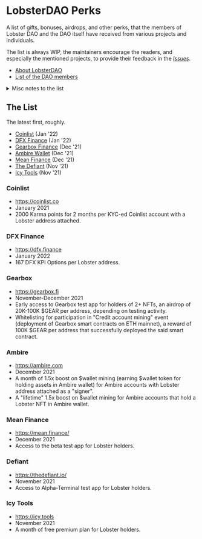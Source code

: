 # LobsterDAO Perks
A list of gifts, bonuses, airdrops, 
and other perks, that the members of Lobster 
DAO and the DAO itself have received from 
various projects and individuals.

The list is always WIP, the maintainers 
encourage the readers, and especially the mentioned 
projects, to provide their feedback in the [_Issues_](https://github.com/kkkrackpot/lobsterdao-perks/issues). 

- [About LobsterDAO](https://lobsterdao.io)
- [List of the DAO members](https://holders.lobsterdao.io/)

<details><summary> Misc notes to the list</summary>
<p>&nbsp;</p>
<p><b>LobsterDAO members</b> are <b>Lobster holders</b>, ETH addresses 
which hold <b>10b57e6</b> NFT(s), either minted, 
or bought at secondary markets (see https://holders.lobsterdao.io/).</p>
<p>The list doesn't specify <i>why</i> a perk was 
given. However, if a project submits such info here, 
it will be included.</p>
<p>The DAO itself (its treasury's multisig contract) 
is technically an NFT holder, so it too can be 
eligible for perks.</p>

<p></p>
</details>

## The List
The latest first, roughly.

- [Coinlist](#coinlist) (Jan '22)
- [DFX Finance](#dfx-finance) (Jan '22)
- [Gearbox Finance](#gearbox) (Dec '21)
- [Ambire Wallet](#ambire) (Dec '21)
- [Mean Finance](#mean-finance) (Dec '21)
- [The Defiant](#defiant) (Nov '21)
- [Icy Tools](#icy-tools) (Nov '21)

### Coinlist
- https://coinlist.co
- January 2021
- 2000 Karma points for 2 months per KYC-ed 
Coinlist account with a Lobster address attached.

### DFX Finance
- https://dfx.finance
- January 2022
- 167 DFX KPI Options per Lobster address.

### Gearbox
- https://gearbox.fi
- November-December 2021
- Early access to Gearbox test app for holders of 2+ NFTs, an airdrop of 20K-100K $GEAR 
per address, depending on testing activity.
- Whitelisting for participation in "Credit account 
mining" event (deployment of Gearbox smart contracts 
on ETH mainnet), a reward of 100K $GEAR per address 
that successfully deployed the said smart contract.

### Ambire
- https://ambire.com
- December 2021
- A month of 1.5x boost on $wallet mining 
(earning $wallet token for holding assets 
in Ambire wallet) for Ambire accounts with 
Lobster address attached as a "signer".
- A "lifetime" 1.5x boost on $wallet mining 
for Ambire accounts that hold a Lobster NFT 
in Ambire wallet.

### Mean Finance
- https://mean.finance/
- December 2021
- Access to the beta test app for Lobster holders.

### Defiant
- https://thedefiant.io/
- November 2021
- Access to Alpha-Terminal test app for Lobster holders.

### Icy Tools
- https://icy.tools
- November 2021
- A month of free premium plan for Lobster holders.


